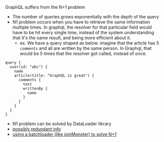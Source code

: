 
GraphQL suffers from the N+1 problem

- The number of queries grows exponentially with the depth of the query
- N1 problem occurs when you have to retrieve the same information multiple times. In graphql, the resolver for that particular field would have to be hit every single time, instead of the system understanding that it's the same result, and being more efficient about it.
  - ex. We have a query shaped as below. imagine that the article has 5 `comments` and all are written by the same person. In Graphql, that would be 5 times that the resolver got called, instead of once.

```gql
query {
  user(id: "abc") {
    name
    article(title: "GraphQL is great") {
      comments {
        text
        writtenBy {
          name
        }
      }
    }
  }
}
```

- N1 problem can be solved by DataLoader library
- [possibly redundant info](https://stackoverflow.com/questions/97197/what-is-the-n1-selects-problem-in-orm-object-relational-mapping)
- [using a batchloader (like joinMonster) to solve N+1](http://www.petecorey.com/blog/2017/08/14/batching-graphql-queries-with-dataloader/?from=east5th.co)
